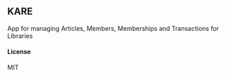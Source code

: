 ## KARE

App for managing Articles, Members, Memberships and Transactions for Libraries

#### License

MIT